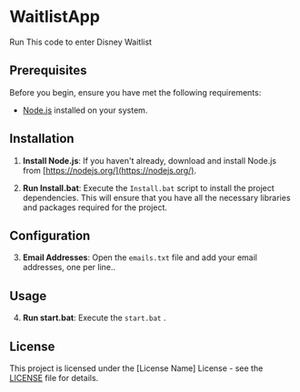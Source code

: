 # WaitlistApp

Run This code to enter Disney Waitlist

## Prerequisites

Before you begin, ensure you have met the following requirements:

- [Node.js](https://nodejs.org/) installed on your system.

## Installation

1. **Install Node.js**: If you haven't already, download and install Node.js from [https://nodejs.org/](https://nodejs.org/).

2. **Run Install.bat**: Execute the `Install.bat` script to install the project dependencies. This will ensure that you have all the necessary libraries and packages required for the project.

## Configuration

3. **Email Addresses**: Open the `emails.txt` file and add your email addresses, one per line..

## Usage

4. **Run start.bat**: Execute the `start.bat` . 

## License

This project is licensed under the [License Name] License - see the [LICENSE](LICENSE) file for details.


